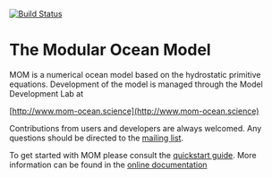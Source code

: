 [![Build Status](https://travis-ci.org/mom-ocean/MOM5.svg?branch=master)](https://travis-ci.org/mom-ocean/MOM5)

# The Modular Ocean Model

MOM is a numerical ocean model based on the hydrostatic primitive equations. Development of the model is managed through the Model Development Lab at

[http://www.mom-ocean.science](http://www.mom-ocean.science)

Contributions from users and developers are always welcomed. Any questions should be directed to the [mailing list](https://groups.google.com/forum/#!forum/mom-users).

To get started with MOM please consult the [quickstart guide](http://www.mom-ocean.science/web/docs/project/quickstart). More information can be found in the [online documentation](http://www.mom-ocean.science/web/docs)
